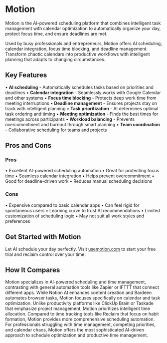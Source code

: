 # Motion

Motion is the AI-powered scheduling platform that combines intelligent task management with calendar optimization to automatically organize your day, protect focus time, and ensure deadlines are met.

Used by busy professionals and entrepreneurs, Motion offers AI scheduling, calendar integration, focus time blocking, and deadline management. Transform chaotic calendars into productive workflows with intelligent planning that adapts to changing circumstances.

## Key Features

• **AI scheduling** - Automatically schedules tasks based on priorities and deadlines
• **Calendar integration** - Seamlessly works with Google Calendar and other systems
• **Focus time blocking** - Protects deep work time from meeting interruptions
• **Deadline management** - Ensures projects stay on track with intelligent planning
• **Task prioritization** - AI determines optimal task ordering and timing
• **Meeting optimization** - Finds the best times for meetings across participants
• **Workload balancing** - Prevents overcommitment and burnout through smart planning
• **Team coordination** - Collaborative scheduling for teams and projects

## Pros and Cons

### Pros
• Excellent AI-powered scheduling automation
• Great for protecting focus time
• Seamless calendar integration
• Helps prevent overcommitment
• Good for deadline-driven work
• Reduces manual scheduling decisions

### Cons
• Expensive compared to basic calendar apps
• Can feel rigid for spontaneous users
• Learning curve to trust AI recommendations
• Limited customization of scheduling logic
• May not suit all work styles and preferences

## Get Started with Motion

Let AI schedule your day perfectly. Visit [usemotion.com](https://usemotion.com) to start your free trial and reclaim control over your time.

## How It Compares

Motion specializes in AI-powered scheduling and time management, contrasting with general automation tools like Zapier or IFTTT that connect different apps. While Notion AI enhances content creation and Bardeen automates browser tasks, Motion focuses specifically on calendar and task optimization. Unlike productivity platforms like ClickUp Brain or Taskade that emphasize project management, Motion prioritizes intelligent time allocation. Compared to time tracking tools like Reclaim that focus on habit formation, Motion provides more comprehensive scheduling automation. For professionals struggling with time management, competing priorities, and calendar chaos, Motion offers the most sophisticated AI-driven approach to schedule optimization and productive time management.